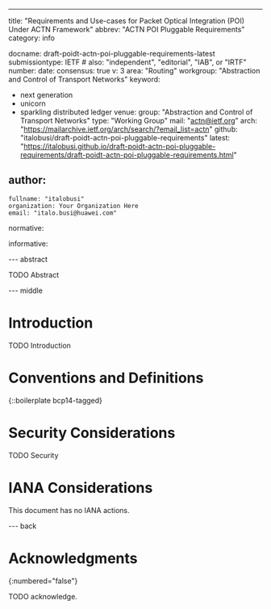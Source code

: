 ---
title: "Requirements and Use-cases for Packet Optical Integration (POI) Under ACTN Framework"
abbrev: "ACTN POI Pluggable Requirements"
category: info

docname: draft-poidt-actn-poi-pluggable-requirements-latest
submissiontype: IETF  # also: "independent", "editorial", "IAB", or "IRTF"
number:
date:
consensus: true
v: 3
area: "Routing"
workgroup: "Abstraction and Control of Transport Networks"
keyword:
 - next generation
 - unicorn
 - sparkling distributed ledger
venue:
  group: "Abstraction and Control of Transport Networks"
  type: "Working Group"
  mail: "actn@ietf.org"
  arch: "https://mailarchive.ietf.org/arch/search/?email_list=actn"
  github: "italobusi/draft-poidt-actn-poi-pluggable-requirements"
  latest: "https://italobusi.github.io/draft-poidt-actn-poi-pluggable-requirements/draft-poidt-actn-poi-pluggable-requirements.html"

author:
 -
    fullname: "italobusi"
    organization: Your Organization Here
    email: "italo.busi@huawei.com"

normative:

informative:


--- abstract

TODO Abstract


--- middle

# Introduction

TODO Introduction


# Conventions and Definitions

{::boilerplate bcp14-tagged}


# Security Considerations

TODO Security


# IANA Considerations

This document has no IANA actions.


--- back

# Acknowledgments
{:numbered="false"}

TODO acknowledge.
